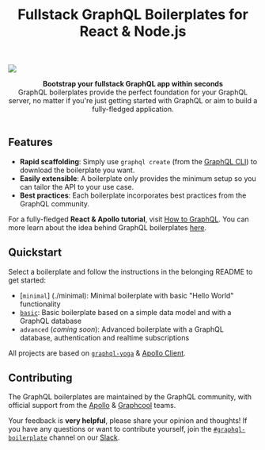 <h1 align="center"><strong>Fullstack GraphQL Boilerplates for React &amp Node.js</strong></h1>

<br />

![](https://imgur.com/ousyQaC.png)

<div align="center"><strong>Bootstrap your fullstack GraphQL app within seconds</strong></div>
<div align="center">GraphQL boilerplates provide the perfect foundation for your GraphQL server, no matter if you're just getting started with GraphQL or aim to build a fully-fledged application.</div>

<br />

## Features

- **Rapid scaffolding**: Simply use `graphql create` (from the [GraphQL CLI](https://github.com/graphql-cli/graphql-cli)) to download the boilerplate you want.
- **Easily extensible**: A boilerplate only provides the minimum setup so you can tailor the API to your use case.
- **Best practices**: Each boilerplate incorporates best practices from the GraphQL community.

For a fully-fledged **React & Apollo tutorial**, visit [How to GraphQL](https://www.howtographql.com/react-apollo/0-introduction/). You can more learn about the idea behind GraphQL boilerplates [here](https://blog.graph.cool/graphql-boilerplates-graphql-create-how-to-setup-a-graphql-project-6428be2f3a5).

## Quickstart

Select a boilerplate and follow the instructions in the belonging README to get started:

- [`minimal`] (./minimal): Minimal boilerplate with basic "Hello World" functionality
- [`basic`](./basic): Basic boilerplate based on a simple data model and with a GraphQL database
- `advanced` (_coming soon_): Advanced boilerplate with a GraphQL database, authentication and realtime subscriptions

All projects are based on [`graphql-yoga`](https://github.com/graphcool/graphql-yoga/) & [Apollo Client](https://github.com/apollographql/apollo-client).

## Contributing

The GraphQL boilerplates are maintained by the GraphQL community, with official support from the [Apollo](https://dev-blog.apollodata.com) & [Graphcool](https://blog.graph.cool/) teams.

Your feedback is **very helpful**, please share your opinion and thoughts! If you have any questions or want to contribute yourself, join the [`#graphql-boilerplate`](https://graphcool.slack.com/messages/graphql-boilerplate) channel on our [Slack](https://graphcool.slack.com/).
